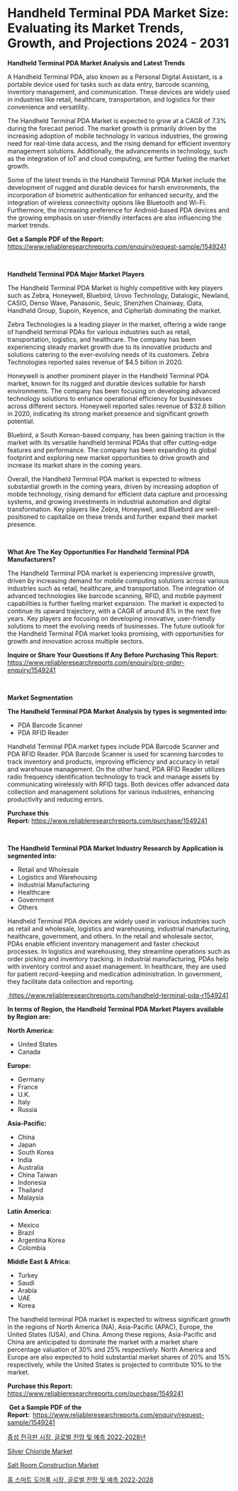 <p><h1>Handheld Terminal PDA Market Size: Evaluating its Market Trends, Growth, and Projections 2024 - 2031</h1></p><p><strong>Handheld Terminal PDA Market Analysis and Latest Trends</strong></p>
<p><p>A Handheld Terminal PDA, also known as a Personal Digital Assistant, is a portable device used for tasks such as data entry, barcode scanning, inventory management, and communication. These devices are widely used in industries like retail, healthcare, transportation, and logistics for their convenience and versatility.</p><p>The Handheld Terminal PDA Market is expected to grow at a CAGR of 7.3% during the forecast period. The market growth is primarily driven by the increasing adoption of mobile technology in various industries, the growing need for real-time data access, and the rising demand for efficient inventory management solutions. Additionally, the advancements in technology, such as the integration of IoT and cloud computing, are further fueling the market growth.</p><p>Some of the latest trends in the Handheld Terminal PDA Market include the development of rugged and durable devices for harsh environments, the incorporation of biometric authentication for enhanced security, and the integration of wireless connectivity options like Bluetooth and Wi-Fi. Furthermore, the increasing preference for Android-based PDA devices and the growing emphasis on user-friendly interfaces are also influencing the market trends.</p></p>
<p><strong>Get a Sample PDF of the Report:&nbsp;</strong> <a href="https://www.reliableresearchreports.com/enquiry/request-sample/1549241">https://www.reliableresearchreports.com/enquiry/request-sample/1549241</a></p>
<p>&nbsp;</p>
<p><strong>Handheld Terminal PDA Major Market Players</strong></p>
<p><p>The Handheld Terminal PDA Market is highly competitive with key players such as Zebra, Honeywell, Bluebird, Urovo Technology, Datalogic, Newland, CASIO, Denso Wave, Panasonic, Seuic, Shenzhen Chainway, iData, Handheld Group, Supoin, Keyence, and Cipherlab dominating the market. </p><p>Zebra Technologies is a leading player in the market, offering a wide range of handheld terminal PDAs for various industries such as retail, transportation, logistics, and healthcare. The company has been experiencing steady market growth due to its innovative products and solutions catering to the ever-evolving needs of its customers. Zebra Technologies reported sales revenue of $4.5 billion in 2020.</p><p>Honeywell is another prominent player in the Handheld Terminal PDA market, known for its rugged and durable devices suitable for harsh environments. The company has been focusing on developing advanced technology solutions to enhance operational efficiency for businesses across different sectors. Honeywell reported sales revenue of $32.6 billion in 2020, indicating its strong market presence and significant growth potential.</p><p>Bluebird, a South Korean-based company, has been gaining traction in the market with its versatile handheld terminal PDAs that offer cutting-edge features and performance. The company has been expanding its global footprint and exploring new market opportunities to drive growth and increase its market share in the coming years.</p><p>Overall, the Handheld Terminal PDA market is expected to witness substantial growth in the coming years, driven by increasing adoption of mobile technology, rising demand for efficient data capture and processing systems, and growing investments in industrial automation and digital transformation. Key players like Zebra, Honeywell, and Bluebird are well-positioned to capitalize on these trends and further expand their market presence.</p></p>
<p>&nbsp;</p>
<p><strong>What Are The Key Opportunities For Handheld Terminal PDA Manufacturers?</strong></p>
<p><p>The Handheld Terminal PDA market is experiencing impressive growth, driven by increasing demand for mobile computing solutions across various industries such as retail, healthcare, and transportation. The integration of advanced technologies like barcode scanning, RFID, and mobile payment capabilities is further fueling market expansion. The market is expected to continue its upward trajectory, with a CAGR of around 8% in the next five years. Key players are focusing on developing innovative, user-friendly solutions to meet the evolving needs of businesses. The future outlook for the Handheld Terminal PDA market looks promising, with opportunities for growth and innovation across multiple sectors.</p></p>
<p><strong>Inquire or Share Your Questions If Any Before Purchasing This Report:</strong> <a href="https://www.reliableresearchreports.com/enquiry/pre-order-enquiry/1549241">https://www.reliableresearchreports.com/enquiry/pre-order-enquiry/1549241</a></p>
<p>&nbsp;</p>
<p><strong>Market Segmentation</strong></p>
<p><strong>The Handheld Terminal PDA Market Analysis by types is segmented into:</strong></p>
<p><ul><li>PDA Barcode Scanner</li><li>PDA RFID Reader</li></ul></p>
<p><p>Handheld Terminal PDA market types include PDA Barcode Scanner and PDA RFID Reader. PDA Barcode Scanner is used for scanning barcodes to track inventory and products, improving efficiency and accuracy in retail and warehouse management. On the other hand, PDA RFID Reader utilizes radio frequency identification technology to track and manage assets by communicating wirelessly with RFID tags. Both devices offer advanced data collection and management solutions for various industries, enhancing productivity and reducing errors.</p></p>
<p><strong>Purchase this Report:&nbsp;</strong><a href="https://www.reliableresearchreports.com/purchase/1549241">https://www.reliableresearchreports.com/purchase/1549241</a></p>
<p>&nbsp;</p>
<p><strong>The Handheld Terminal PDA Market Industry Research by Application is segmented into:</strong></p>
<p><ul><li>Retail and Wholesale</li><li>Logistics and Warehousing</li><li>Industrial Manufacturing</li><li>Healthcare</li><li>Government</li><li>Others</li></ul></p>
<p><p>Handheld Terminal PDA devices are widely used in various industries such as retail and wholesale, logistics and warehousing, industrial manufacturing, healthcare, government, and others. In the retail and wholesale sector, PDAs enable efficient inventory management and faster checkout processes. In logistics and warehousing, they streamline operations such as order picking and inventory tracking. In industrial manufacturing, PDAs help with inventory control and asset management. In healthcare, they are used for patient record-keeping and medication administration. In government, they facilitate data collection and reporting.</p></p>
<p><a href="https://www.reliableresearchreports.com/handheld-terminal-pda-r1549241">&nbsp;https://www.reliableresearchreports.com/handheld-terminal-pda-r1549241</a></p>
<p><strong>In terms of Region, the Handheld Terminal PDA Market Players available by Region are:</strong></p>
<p>
    <p> <strong> North America: </strong>
        <ul>
            <li>United States</li>
            <li>Canada</li>
        </ul>
        </p> 
    <p> <strong> Europe: </strong>
        <ul>
            <li>Germany</li>
            <li>France</li>
            <li>U.K.</li>
            <li>Italy</li>
            <li>Russia</li>
        </ul>
        </p> 
    <p> <strong> Asia-Pacific: </strong>
        <ul>
            <li>China</li>
            <li>Japan</li>
            <li>South Korea</li>
            <li>India</li>
            <li>Australia</li>
            <li>China Taiwan</li>
            <li>Indonesia</li>
            <li>Thailand</li>
            <li>Malaysia</li>
        </ul>
        </p> 
    <p> <strong> Latin America: </strong>
        <ul>
            <li>Mexico</li>
            <li>Brazil</li>
            <li>Argentina Korea</li>
            <li>Colombia</li>
        </ul>
        </p> 
    <p> <strong> Middle East & Africa: </strong>
        <ul>
            <li>Turkey</li>
            <li>Saudi</li>
            <li>Arabia</li>
            <li>UAE</li>
            <li>Korea</li>
        </ul>
    </p>
    </p>
<p><p>The handheld terminal PDA market is expected to witness significant growth in the regions of North America (NA), Asia-Pacific (APAC), Europe, the United States (USA), and China. Among these regions, Asia-Pacific and China are anticipated to dominate the market with a market share percentage valuation of 30% and 25% respectively. North America and Europe are also expected to hold substantial market shares of 20% and 15% respectively, while the United States is projected to contribute 10% to the market.</p></p>
<p><strong>Purchase this Report: </strong><a href="https://www.reliableresearchreports.com/purchase/1549241">https://www.reliableresearchreports.com/purchase/1549241</a></p>
<p>&nbsp;<strong>Get a Sample PDF of the Report:&nbsp;&nbsp;</strong><a href="https://www.reliableresearchreports.com/enquiry/request-sample/1549241">https://www.reliableresearchreports.com/enquiry/request-sample/1549241</a></p>
<p><strong></strong></p>
<p><p><a href="https://github.com/vskv4779xr1/Market-Research-Report-List-3/blob/main/2801001131378.md">중성 전극판 시장, 글로벌 전망 및 예측 2022-2028년</a></p><p><a href="https://github.com/suitykhatun12/Market-Research-Report-List-1/blob/main/silver-chloride-market.md">Silver Chloride Market</a></p><p><a href="https://github.com/khadijahesham19/Market-Research-Report-List-1/blob/main/salt-room-construction-market.md">Salt Room Construction Market</a></p><p><a href="https://github.com/CliftonFisher9067/Market-Research-Report-List-2/blob/main/5563973131379.md">홈 스마트 도어록 시장, 글로벌 전망 및 예측 2022-2028</a></p></p>